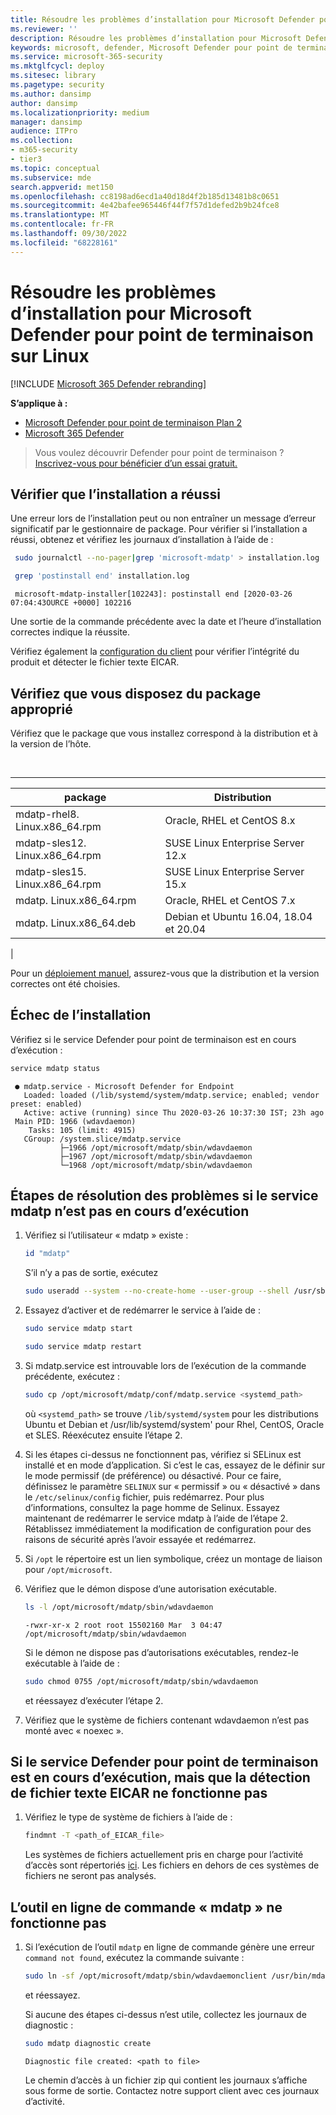 ```yaml
---
title: Résoudre les problèmes d’installation pour Microsoft Defender pour point de terminaison sur Linux
ms.reviewer: ''
description: Résoudre les problèmes d’installation pour Microsoft Defender pour point de terminaison sur Linux
keywords: microsoft, defender, Microsoft Defender pour point de terminaison, linux, installation
ms.service: microsoft-365-security
ms.mktglfcycl: deploy
ms.sitesec: library
ms.pagetype: security
ms.author: dansimp
author: dansimp
ms.localizationpriority: medium
manager: dansimp
audience: ITPro
ms.collection:
- m365-security
- tier3
ms.topic: conceptual
ms.subservice: mde
search.appverid: met150
ms.openlocfilehash: cc8198ad6ecd1a40d18d4f2b185d13481b8c0651
ms.sourcegitcommit: 4e42bafee965446f44f7f57d1defed2b9b24fce8
ms.translationtype: MT
ms.contentlocale: fr-FR
ms.lasthandoff: 09/30/2022
ms.locfileid: "68228161"
---
```

# <a name="troubleshoot-installation-issues-for-microsoft-defender-for-endpoint-on-linux"></a>Résoudre les problèmes d’installation pour Microsoft Defender pour point de terminaison sur Linux

[!INCLUDE [Microsoft 365 Defender rebranding](../../includes/microsoft-defender.md)]

**S’applique à :**
- [Microsoft Defender pour point de terminaison Plan 2](https://go.microsoft.com/fwlink/p/?linkid=2154037)
- [Microsoft 365 Defender](https://go.microsoft.com/fwlink/?linkid=2118804)

> Vous voulez découvrir Defender pour point de terminaison ? [Inscrivez-vous pour bénéficier d’un essai gratuit.](https://signup.microsoft.com/create-account/signup?products=7f379fee-c4f9-4278-b0a1-e4c8c2fcdf7e&ru=https://aka.ms/MDEp2OpenTrial?ocid=docs-wdatp-investigateip-abovefoldlink)

## <a name="verify-that-the-installation-succeeded"></a>Vérifier que l’installation a réussi

Une erreur lors de l’installation peut ou non entraîner un message d’erreur significatif par le gestionnaire de package. Pour vérifier si l’installation a réussi, obtenez et vérifiez les journaux d’installation à l’aide de :

```bash
 sudo journalctl --no-pager|grep 'microsoft-mdatp' > installation.log
```

```bash
 grep 'postinstall end' installation.log
```

```Output
 microsoft-mdatp-installer[102243]: postinstall end [2020-03-26 07:04:43OURCE +0000] 102216
```

Une sortie de la commande précédente avec la date et l’heure d’installation correctes indique la réussite.

Vérifiez également la [configuration du client](linux-install-manually.md#client-configuration) pour vérifier l’intégrité du produit et détecter le fichier texte EICAR.

## <a name="make-sure-you-have-the-correct-package"></a>Vérifiez que vous disposez du package approprié

Vérifiez que le package que vous installez correspond à la distribution et à la version de l’hôte.

<br>

****

|package|Distribution|
|---|---|
|mdatp-rhel8. Linux.x86_64.rpm|Oracle, RHEL et CentOS 8.x|
|mdatp-sles12. Linux.x86_64.rpm|SUSE Linux Enterprise Server 12.x|
|mdatp-sles15. Linux.x86_64.rpm|SUSE Linux Enterprise Server 15.x|
|mdatp. Linux.x86_64.rpm|Oracle, RHEL et CentOS 7.x|
|mdatp. Linux.x86_64.deb|Debian et Ubuntu 16.04, 18.04 et 20.04|
|

Pour un [déploiement manuel](linux-install-manually.md), assurez-vous que la distribution et la version correctes ont été choisies.

## <a name="installation-failed"></a>Échec de l’installation

Vérifiez si le service Defender pour point de terminaison est en cours d’exécution :

```bash
service mdatp status
```

```Output
 ● mdatp.service - Microsoft Defender for Endpoint
   Loaded: loaded (/lib/systemd/system/mdatp.service; enabled; vendor preset: enabled)
   Active: active (running) since Thu 2020-03-26 10:37:30 IST; 23h ago
 Main PID: 1966 (wdavdaemon)
    Tasks: 105 (limit: 4915)
   CGroup: /system.slice/mdatp.service
           ├─1966 /opt/microsoft/mdatp/sbin/wdavdaemon
           ├─1967 /opt/microsoft/mdatp/sbin/wdavdaemon
           └─1968 /opt/microsoft/mdatp/sbin/wdavdaemon
 ```

## <a name="steps-to-troubleshoot-if-the-mdatp-service-isnt-running"></a>Étapes de résolution des problèmes si le service mdatp n’est pas en cours d’exécution

1. Vérifiez si l’utilisateur « mdatp » existe :

    ```bash
    id "mdatp"
    ```

    S’il n’y a pas de sortie, exécutez

    ```bash
    sudo useradd --system --no-create-home --user-group --shell /usr/sbin/nologin mdatp
    ```

2. Essayez d’activer et de redémarrer le service à l’aide de :

    ```bash
    sudo service mdatp start
    ```

    ```bash
    sudo service mdatp restart
    ```

3. Si mdatp.service est introuvable lors de l’exécution de la commande précédente, exécutez :

    ```bash
    sudo cp /opt/microsoft/mdatp/conf/mdatp.service <systemd_path> 
    ```

    où `<systemd_path>` se trouve `/lib/systemd/system` pour les distributions Ubuntu et Debian et /usr/lib/systemd/system' pour Rhel, CentOS, Oracle et SLES. Réexécutez ensuite l’étape 2.

4. Si les étapes ci-dessus ne fonctionnent pas, vérifiez si SELinux est installé et en mode d’application. Si c’est le cas, essayez de le définir sur le mode permissif (de préférence) ou désactivé. Pour ce faire, définissez le paramètre `SELINUX` sur « permissif » ou « désactivé » dans le `/etc/selinux/config` fichier, puis redémarrez. Pour plus d’informations, consultez la page homme de Selinux.
Essayez maintenant de redémarrer le service mdatp à l’aide de l’étape 2. Rétablissez immédiatement la modification de configuration pour des raisons de sécurité après l’avoir essayée et redémarrez.

5. Si `/opt` le répertoire est un lien symbolique, créez un montage de liaison pour `/opt/microsoft`.

6. Vérifiez que le démon dispose d’une autorisation exécutable.

    ```bash
    ls -l /opt/microsoft/mdatp/sbin/wdavdaemon
    ```

    ```Output
    -rwxr-xr-x 2 root root 15502160 Mar  3 04:47 /opt/microsoft/mdatp/sbin/wdavdaemon
    ```

    Si le démon ne dispose pas d’autorisations exécutables, rendez-le exécutable à l’aide de :

    ```bash
    sudo chmod 0755 /opt/microsoft/mdatp/sbin/wdavdaemon
    ```

    et réessayez d’exécuter l’étape 2.

7. Vérifiez que le système de fichiers contenant wdavdaemon n’est pas monté avec « noexec ».

## <a name="if-the-defender-for-endpoint-service-is-running-but-the-eicar-text-file-detection-doesnt-work"></a>Si le service Defender pour point de terminaison est en cours d’exécution, mais que la détection de fichier texte EICAR ne fonctionne pas

1. Vérifiez le type de système de fichiers à l’aide de :

    ```bash
    findmnt -T <path_of_EICAR_file>
    ```

    Les systèmes de fichiers actuellement pris en charge pour l’activité d’accès sont répertoriés [ici](microsoft-defender-endpoint-linux.md#system-requirements). Les fichiers en dehors de ces systèmes de fichiers ne seront pas analysés.

## <a name="command-line-tool-mdatp-isnt-working"></a>L’outil en ligne de commande « mdatp » ne fonctionne pas

1. Si l’exécution de l’outil `mdatp` en ligne de commande génère une erreur `command not found`, exécutez la commande suivante :

    ```bash
    sudo ln -sf /opt/microsoft/mdatp/sbin/wdavdaemonclient /usr/bin/mdatp
    ```

    et réessayez.

    Si aucune des étapes ci-dessus n’est utile, collectez les journaux de diagnostic :

    ```bash
    sudo mdatp diagnostic create
    ```

    ```Output
    Diagnostic file created: <path to file>
    ```

    Le chemin d’accès à un fichier zip qui contient les journaux s’affiche sous forme de sortie. Contactez notre support client avec ces journaux d’activité.
